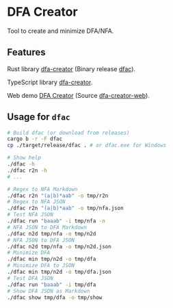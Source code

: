 # DFA Creator

Tool to create and minimize DFA/NFA.

## Features

Rust library [dfa-creator](https://github.com/yyhhenry/dfa-creator) (Binary release [dfac](https://github.com/yyhhenry/dfa-creator/releases/latest)).

TypeScript library [dfa-creator](https://npmjs.com/package/dfa-creator).

Web demo [DFA Creator](https://dfac.pages.dev/) (Source [dfa-creator-web](https://github.com/yyhhenry/dfa-creator-web)).

## Usage for `dfac`

```bash
# Build dfac (or download from releases)
cargo b -r -F dfac
cp ./target/release/dfac . # or dfac.exe for Windows

# Show help
./dfac -h
./dfac r2n -h
# ...

# Regex to NFA Markdown
./dfac r2n "(a|b)*aab" -o tmp/r2n
# Regex to NFA JSON
./dfac r2n "(a|b)*aab" -o tmp/nfa.json
# Test NFA JSON
./dfac run "baaab" -i tmp/nfa -n
# NFA JSON to DFA Markdown
./dfac n2d tmp/nfa -o tmp/n2d
# NFA JSON to DFA JSON
./dfac n2d tmp/nfa -o tmp/n2d.json
# Minimize DFA
./dfac min tmp/n2d -o tmp/dfa
# Minimize DFA to JSON
./dfac min tmp/n2d -o tmp/dfa.json
# Test DFA JSON
./dfac run "baaab" -i tmp/dfa
# Show DFA JSON as Markdown
./dfac show tmp/dfa -o tmp/show
```
